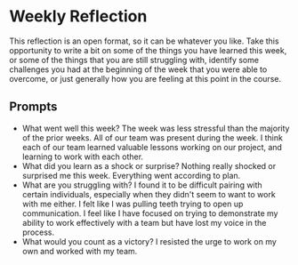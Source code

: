 # Weekly Reflection

This reflection is an open format, so it can be whatever you like. Take this opportunity to write a bit on some of the things you have learned this week, or some of the things that you are still struggling with, identify some challenges you had at the beginning of the week that you were able to overcome, or just generally how you are feeling at this point in the course.

## Prompts

-   What went well this week?
    The week was less stressful than the majority of the prior weeks. All of our team was present during the week. I think each of our team learned valuable lessons working on our project, and learning to work with each other.
-   What did you learn as a shock or surprise?
    Nothing really shocked or surprised me this week. Everything went according to plan.
-   What are you struggling with?
    I found it to be difficult pairing with certain individuals, especially when they didn't seem to want to work with me either. I felt like I was pulling teeth trying to open up communication. I feel like I have focused on trying to demonstrate my ability to work effectively with a team but have lost my voice in the process.
-   What would you count as a victory?
    I resisted the urge to work on my own and worked with my team.
